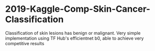 # 2019-Kaggle-Comp-Skin-Cancer-Classification
Classification of skin lesions has benign or malignant. Very simple implementation using TF Hub's efficientnet b0, able to achieve very competitive results
